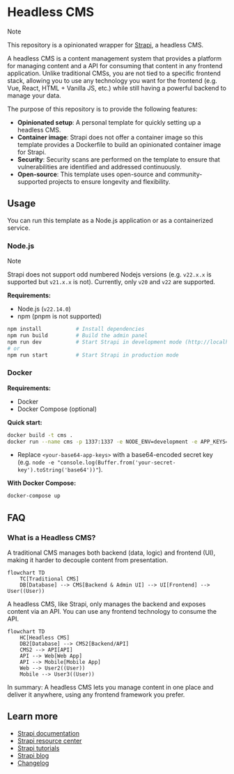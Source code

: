 # Headless CMS

> [!NOTE]
> This repository is a opinionated wrapper for [Strapi](https://strapi.io), a headless CMS.

A headless CMS is a content management system that provides a platform for managing content and a API for consuming that content in any frontend application. Unlike traditional CMSs, you are not tied to a specific frontend stack, allowing you to use any technology you want for the frontend (e.g. Vue, React, HTML + Vanilla JS, etc.) while still having a powerful backend to manage your data.

The purpose of this repository is to provide the following features:

- **Opinionated setup**: A personal template for quickly setting up a headless CMS.
- **Container image**: Strapi does not offer a container image so this template provides a Dockerfile to build an opinionated container image for Strapi.
- **Security**: Security scans are performed on the template to ensure that vulnerabilities are identified and addressed continuously.
- **Open-source**: This template uses open-source and community-supported projects to ensure longevity and flexibility.

## Usage

You can run this template as a Node.js application or as a containerized service.

### Node.js

> [!NOTE]
> Strapi does not support odd numbered Nodejs versions (e.g. `v22.x.x` is supported but `v21.x.x` is not). Currently, only `v20` and `v22` are supported.

**Requirements:**

- Node.js (`v22.14.0`)
- npm (pnpm is not supported)

```bash
npm install           # Install dependencies
npm run build         # Build the admin panel
npm run dev           # Start Strapi in development mode (http://localhost:1337)
# or
npm run start         # Start Strapi in production mode
```

### Docker

**Requirements:**

- Docker
- Docker Compose (optional)

**Quick start:**

```bash
docker build -t cms .
docker run --name cms -p 1337:1337 -e NODE_ENV=development -e APP_KEYS=<your-base64-app-keys> cms
```

- Replace `<your-base64-app-keys>` with a base64-encoded secret key (e.g. `node -e "console.log(Buffer.from('your-secret-key').toString('base64'))"`).

**With Docker Compose:**

```bash
docker-compose up
```

## FAQ

### What is a Headless CMS?

A traditional CMS manages both backend (data, logic) and frontend (UI), making it harder to decouple content from presentation.

```mermaid
flowchart TD
    TC[Traditional CMS]
    DB[Database] --> CMS[Backend & Admin UI] --> UI[Frontend] --> User((User))
```

A headless CMS, like Strapi, only manages the backend and exposes content via an API. You can use any frontend technology to consume the API.

```mermaid
flowchart TD
    HC[Headless CMS]
    DB2[Database] --> CMS2[Backend/API]
    CMS2 --> API[API]
    API --> Web[Web App]
    API --> Mobile[Mobile App]
    Web --> User2((User))
    Mobile --> User3((User))
```

In summary: A headless CMS lets you manage content in one place and deliver it anywhere, using any frontend framework you prefer.

## Learn more

- [Strapi documentation](https://docs.strapi.io)
- [Strapi resource center](https://strapi.io/resource-center)
- [Strapi tutorials](https://strapi.io/tutorials)
- [Strapi blog](https://strapi.io/blog)
- [Changelog](https://strapi.io/changelog)

